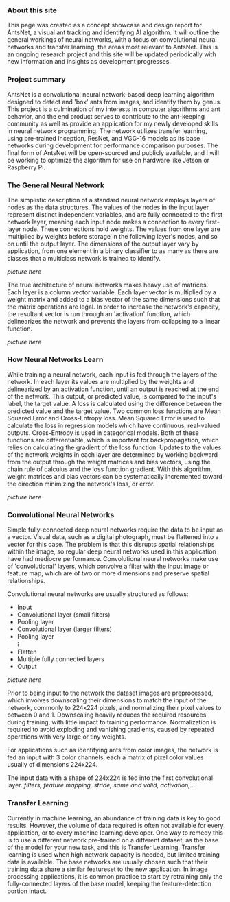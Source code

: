 [comment]: something

### About this site

This page was created as a concept showcase and design report for AntsNet, a visual ant tracking and identifying AI algorithm. It will outline the general workings of neural networks, with a focus on convolutional neural networks and transfer learning, the areas most relevant to AntsNet. This is an ongoing research project and this site will be updated periodically with new information and insights as development progresses.

### Project summary

AntsNet is a convolutional neural network-based deep learning algorithm designed to detect and 'box' ants from images, and identify them by genus. This project is a culmination of my interests in computer algorithms and ant behavior, and the end product serves to contribute to the ant-keeping community as well as provide an application for my newly developed skills in neural network programming. The network utilizes transfer learning, using pre-trained Inception, ResNet, and VGG-16 models as its base networks during development for performance comparison purposes. The final form of AntsNet will be open-sourced and publicly available, and I will be working to optimize the algorithm for use on hardware like Jetson or Raspberry Pi.

### The General Neural Network

The simplistic description of a standard neural network employs layers of nodes as the data structures. The values of the nodes in the input layer represent distinct independent variables, and are fully connected to the first network layer, meaning each input node makes a connection to every first-layer node. These connections hold weights. The values from one layer are multiplied by weights before storage in the following layer's nodes, and so on until the output layer. The dimensions of the output layer vary by application, from one element in a binary classifier to as many as there are classes that a multiclass network is trained to identify.

*picture here*

The true architecture of neural networks makes heavy use of matrices. Each layer is a column vector variable. Each layer vector is multiplied by a weight matrix and added to a bias vector of the same dimensions such that the matrix operations are legal. In order to increase the network's capacity, the resultant vector is run through an 'activation' function, which delinearizes the network and prevents the layers from collapsing to a linear function.

*picture here*

### How Neural Networks Learn

While training a neural network, each input is fed through the layers of the network. In each layer its values are multiplied by the weights and delinearized by an activation function, until an output is reached at the end of the network. This output, or predicted value, is compared to the input's label, the target value. A loss is calculated using the difference between the predicted value and the target value. Two common loss functions are Mean Squared Error and Cross-Entropy loss. Mean Squared Error is used to calculate the loss in regression models which have continuous, real-valued outputs. Cross-Entropy is used in categorical models. Both of these functions are differentiable, which is important for backpropagation, which relies on calculating the gradient of the loss function. Updates to the values of the network weights in each layer are determined by working backward from the output through the weight matrices and bias vectors, using the chain rule of calculus and the loss function gradient. With this algorithm, weight matrices and bias vectors can be systematically incremented toward the direction minimizing the network's loss, or error.

*picture here*

### Convolutional Neural Networks

Simple fully-connected deep neural networks require the data to be input as a vector. Visual data, such as a digital photograph, must be flattened into a vector for this case. The problem is that this disrupts spatial relationships within the image, so regular deep neural networks used in this application have had mediocre performance. Convolutional neural networks make use of 'convolutional' layers, which convolve a filter with the input image or feature map, which are of two or more dimensions and preserve spatial relationships.

Convolutional neural networks are usually structured as follows:

- Input
- Convolutional layer (small filters)
- Pooling layer
- Convolutional layer (larger filters)
- Pooling layer  
⁝
- Flatten
- Multiple fully connected layers
- Output

*picture here*

Prior to being input to the network the dataset images are preprocessed, which involves downscaling their dimensions to match the input of the network, commonly to 224x224 pixels, and normalizing their pixel values to between 0 and 1. Downscaling heavily reduces the required resources during training, with little impact to training performance. Normalization is required to avoid exploding and vanishing gradients, caused by repeated operations with very large or tiny weights.

For applications such as identifying ants from color images, the network is fed an input with 3 color channels, each a matrix of pixel color values usually of dimensions 224x224.

The input data with a shape of 224x224 is fed into the first convolutional layer. *filters, feature mapping, stride, same and valid, activation,...*

### Transfer Learning

Currently in machine learning, an abundance of training data is key to good results. However, the volume of data required is often not available for every application, or to every machine learning developer. One way to remedy this is to use a different network pre-trained on a different dataset, as the base of the model for your new task, and this is Transfer Learning. Transfer learning is used when high network capacity is needed, but limited training data is available. The base networks are usually chosen such that their training data share a similar featureset to the new application. In image processing applications, it is common practice to start by retraining only the fully-connected layers of the base model, keeping the feature-detection portion intact.